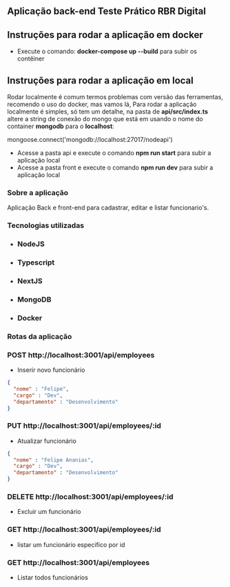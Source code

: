 ## Aplicação back-end Teste Prático RBR Digital

## Instruções para rodar a aplicação em docker

- Execute o comando: **docker-compose up --build** para subir os contêiner

## Instruções para rodar a aplicação em local

Rodar localmente é comum termos problemas com versão das ferramentas, recomendo o uso do docker, mas vamos lá,
Para rodar a aplicação localmente é simples, só tem um detalhe, na pasta de **api/src/index.ts**
altere a string de conexão do mongo que está em usando o nome do container **mongodb** para o **localhost**: 

mongoose.connect('mongodb://localhost:27017/nodeapi')

- Acesse a pasta api e execute o comando **npm run start** para subir a aplicação local
- Acesse a pasta front e execute o comando **npm run dev** para subir a aplicação local

### Sobre a aplicação

Aplicação Back e front-end para cadastrar, editar e listar funcionario's.

### Tecnologias utilizadas

- ### NodeJS
- ### Typescript
- ### NextJS
- ### MongoDB
- ### Docker

### Rotas da aplicação

### POST http://localhost:3001/api/employees

- Inserir novo funcionário

```json
{
  "nome" : "Felipe",
  "cargo" : "Dev",
  "departamento" : "Desenvolvimento"
}
```

### PUT http://localhost:3001/api/employees/:id

- Atualizar funcionário

```json
{
  "nome" : "Felipe Ananias",
  "cargo" : "Dev",
  "departamento" : "Desenvolvimento"
}
```
### DELETE http://localhost:3001/api/employees/:id

- Excluir um funcionário

### GET http://localhost:3001/api/employees/:id

- listar um funcionário especifico por id

### GET http://localhost:3001/api/employees

- Listar todos funcionários

